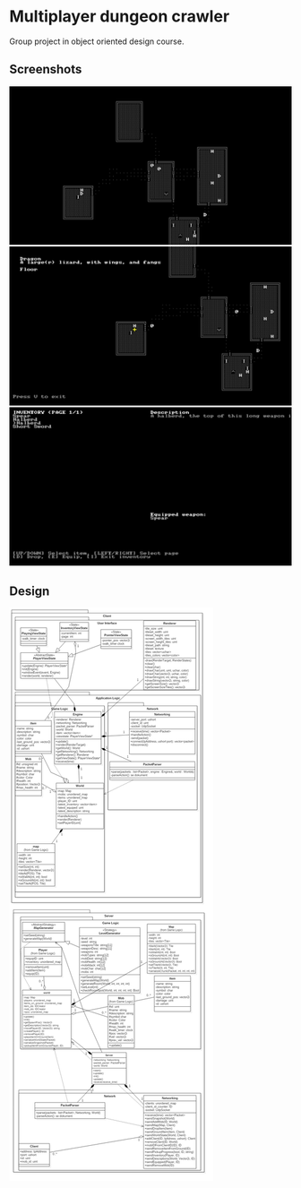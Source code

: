 # Multiplayer dungeon crawler
Group project in object oriented design course.

## Screenshots
![Screenshot](ood1.png)
![Screenshot](ood2.png)
![Screenshot](ood3.png)
## Design
![Screenshot](design.png)
